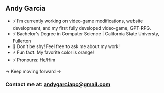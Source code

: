 ## Andy Garcia
- ⚡ I’m currently working on video-game modifications, website development, and my first fully developed video-game, GPT-RPG.
- ⚡ Bachelor's Degree in Computer Science | California State Universty, Fullerton
- 💬 Don't be shy! Feel free to ask me about my work!
- ⚡ Fun fact: My favorite color is orange!
- ⚡ Pronouns: He/Him


-> Keep moving forward ->


### Contact me at: andygarciapc@gmail.com
